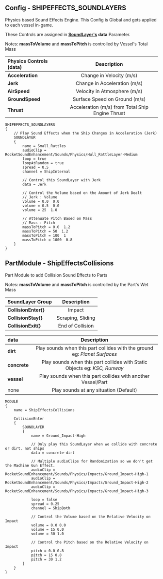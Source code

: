 ## Config - SHIPEFFECTS_SOUNDLAYERS
Physics based Sound Effects Engine. This Config is Global and gets applied to each vessel in-game.

These Controls are assigned in [**SoundLayer's**](https://github.com/ensou04/RocketSoundEnhancement/wiki/SoundLayer) **data** Parameter.

Notes: **massToVolume** and **massToPitch** is controlled by Vessel's Total Mass

| Physics Controls (data) | Description | 
| :------------- | :----------: |
| **Acceleration** | Change in Velocity (m/s) |
| **Jerk** | Change in Acceleration (m/s) |
| **AirSpeed** | Velocity in Atmosphere (m/s) |
| **GroundSpeed** | Surface Speed on Ground (m/s) |
| **Thrust** | Acceleration (m/s) from Total Ship Engine Thrust |

    SHIPEFFECTS_SOUNDLAYERS
    {
	    // Play Sound Effects when the Ship Changes in Acceleration (Jerk)
	    SOUNDLAYER
	    {
		    name = Small_Rattles
		    audioClip = RocketSoundEnhancement/Sounds/Physics/Hull_RattleLayer-Medium
		    loop = true
		    loopAtRandom = true
		    spread = 0.5
		    channel = ShipInternal
		    
		    // Control this SoundLayer with Jerk
		    data = Jerk
		    
		    // Control the Volume based on the Amount of Jerk Dealt
		    // Jerk : Volume
		    volume = 0.0  0.0
		    volume = 0.5  0.0
		    volume = 25  1.0
		    
		    // Attenuate Pitch Based on Mass
		    // Mass : Pitch
		    massToPitch = 0.0  1.2
		    massToPitch = 50  1.2
		    massToPitch = 100  1
		    massToPitch = 1000  0.8
		}
	}


## PartModule - ShipEffectsCollisions
Part Module to add Collision Sound Effects to Parts

Notes: **massToVolume** and **massToPitch** is controlled by the Part's Wet Mass

| SoundLayer Group | Description | 
| :------------- | :----------: |
| **CollisionEnter{}** | Impact |
| **CollisionStay{}** | Scraping, Sliding |
| **CollisionExit{}** | End of Collision |


| data | Description | 
| :------------- | :----------: |
| **dirt** | Play sounds when this part collides with the ground eg: *Planet Surfaces* |
| **concrete** | Play sounds when this part collides with Static Objects eg: *KSC, Runway* |
| **vessel** | Play sounds when this part collides with another Vessel/Part |
| none | Play sounds at any situation (Default) |

    MODULE
    {
	    name = ShipEffectsCollisions

		CollisionEnter
		{
			SOUNDLAYER
			{
				name = Ground_Impact-High
				
				// Only play this SoundLayer when we collide with concrete or dirt. not ships
				data = concrete-dirt
				
				// Multiple audioClips for Randomization so we don't get the Machine Gun Effect.
				audioClip = RocketSoundEnhancement/Sounds/Physics/Impacts/Ground_Impact-High-1
				audioClip = RocketSoundEnhancement/Sounds/Physics/Impacts/Ground_Impact-High-2
				audioClip = RocketSoundEnhancement/Sounds/Physics/Impacts/Ground_Impact-High-3
								    
				loop = false
				spread = 0.25
				channel = ShipBoth
				
				// Control the Volume based on the Relative Velocity on Impact
				volume = 0.0 0.0
				volume = 15 0.0
				volume = 30 1.0
				
				// Control the Pitch based on the Relative Velocity on Impact
				pitch = 0.0 0.8
				pitch = 15 0.8
				pitch = 30 1.2
			}
		}
	}


